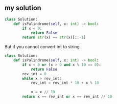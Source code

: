 ## my solution 

```python
class Solution:
    def isPalindrome(self, x: int) -> bool:
        if x < 0:
            return False
        return str(x) == str(x)[::-1]
```



But if you cannot convert int to string 



```python
class Solution:
    def isPalindrome(self, x: int) -> bool:
        if x < 0 or (x > 0 and x % 10 == 0):
            return False
        rev_int = 0
        while x > rev_int:
            rev_int = rev_int * 10 + x % 10
            
            x = x // 10
        return x == rev_int or x == rev_int // 10 
```